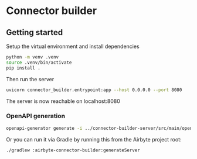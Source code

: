 # Connector builder


## Getting started 

Setup the virtual environment and install dependencies
```bash
python -m venv .venv
source .venv/bin/activate
pip install .
```

Then run the server
```bash
uvicorn connector_builder.entrypoint:app --host 0.0.0.0 --port 8080
```

The server is now reachable on localhost:8080

### OpenAPI generation

```bash
openapi-generator generate -i ../connector-builder-server/src/main/openapi/openapi.yaml -g python-fastapi -c openapi/generator_config.yaml  -o build/server -t openapi/templates 
```

Or you can run it via Gradle by running this from the Airbyte project root: 
```bash
./gradlew :airbyte-connector-builder:generateServer
```
